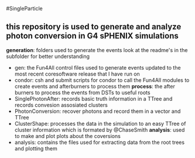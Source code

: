 #SingleParticle
## this repository is used to generate and analyze photon conversion in G4 sPHENIX simulations
**generation**: folders used to generate the events look at the readme's in the subfolder for better understanding 
- gen: the Fun4All control files used to generate events updated to the most recent coresoftware release that I have run on 
- condor: csh and submit scripts for condor to call the Fun4All modules to create events and afterburners to process them
**process**: the after burners to process the events from DSTs to useful roots 
- SinglePhotonAfter: records basic truth information in a TTree and records convesion assosiated clusters
- PhotonConversion: recover photons and record them in a vector and TTree
- ClusterShape: processes the data in the simulation to an easy TTree of cluster information which is formated by @ChaseSmith
**analysis**: used to make and plot plots about the coversions 
- analysis: contains the files used for extracting data from the root trees and plotting them
